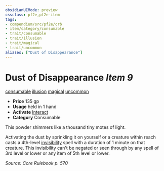 ```yaml
---
obsidianUIMode: preview
cssclass: pf2e,pf2e-item
tags:
- compendium/src/pf2e/crb
- item/category/consumable
- trait/consumable
- trait/illusion
- trait/magical
- trait/uncommon
aliases: ["Dust of Disappearance"]
---
```

# Dust of Disappearance *Item 9*  
[consumable](/rules/traits/consumable.md)  [illusion](/rules/traits/illusion.md)  [magical](/rules/traits/magical.md)  [uncommon](/rules/traits/uncommon.md)  

- **Price** 135 gp
- **Usage** held in 1 hand
- **Activate** [Interact](/rules/actions/interact.md)
- **Category** Consumable

This powder shimmers like a thousand tiny motes of light.

Activating the dust by sprinkling it on yourself or a creature within reach casts a 4th-level [invisibility](/compendium/spells/invisibility.md) spell with a duration of 1 minute on that creature. This invisibility can't be negated or seen through by any spell of 3rd level or lower or any item of 5th level or lower.

*Source: Core Rulebook p. 570*
